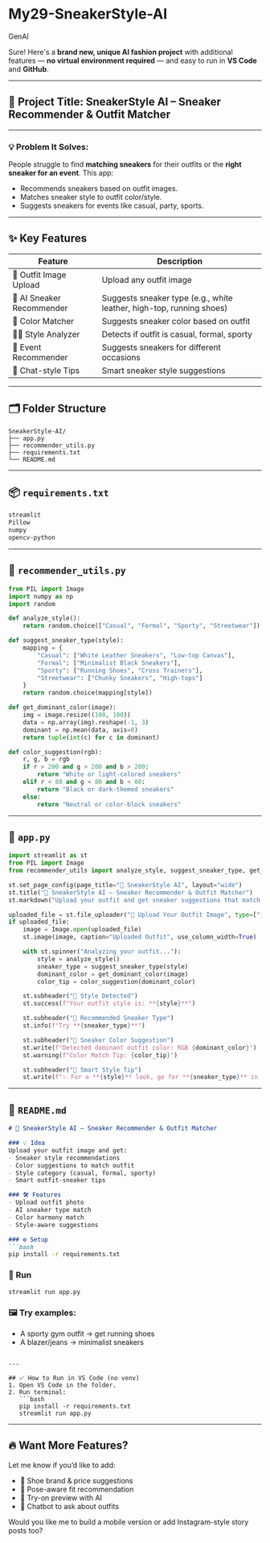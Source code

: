# My29-SneakerStyle-AI
GenAI

Sure! Here's a **brand new, unique AI fashion project** with additional features — **no virtual environment required** — and easy to run in **VS Code** and **GitHub**.

---

## 👟 **Project Title: SneakerStyle AI – Sneaker Recommender & Outfit Matcher**

---

### 💡 **Problem It Solves:**

People struggle to find **matching sneakers** for their outfits or the **right sneaker for an event**. This app:

* Recommends sneakers based on outfit images.
* Matches sneaker style to outfit color/style.
* Suggests sneakers for events like casual, party, sports.

---

## ✨ **Key Features**

| Feature                   | Description                                                          |
| ------------------------- | -------------------------------------------------------------------- |
| 👕 Outfit Image Upload    | Upload any outfit image                                              |
| 🧠 AI Sneaker Recommender | Suggests sneaker type (e.g., white leather, high-top, running shoes) |
| 🎨 Color Matcher          | Suggests sneaker color based on outfit                               |
| 🧍‍♂️ Style Analyzer      | Detects if outfit is casual, formal, sporty                          |
| 📅 Event Recommender      | Suggests sneakers for different occasions                            |
| 💬 Chat-style Tips        | Smart sneaker style suggestions                                      |

---

## 🗂 Folder Structure

```
SneakerStyle-AI/
├── app.py
├── recommender_utils.py
├── requirements.txt
└── README.md
```

---

## 📦 `requirements.txt`

```txt
streamlit
Pillow
numpy
opencv-python
```

---

## 🧠 `recommender_utils.py`

```python
from PIL import Image
import numpy as np
import random

def analyze_style():
    return random.choice(["Casual", "Formal", "Sporty", "Streetwear"])

def suggest_sneaker_type(style):
    mapping = {
        "Casual": ["White Leather Sneakers", "Low-top Canvas"],
        "Formal": ["Minimalist Black Sneakers"],
        "Sporty": ["Running Shoes", "Cross Trainers"],
        "Streetwear": ["Chunky Sneakers", "High-tops"]
    }
    return random.choice(mapping[style])

def get_dominant_color(image):
    img = image.resize((100, 100))
    data = np.array(img).reshape(-1, 3)
    dominant = np.mean(data, axis=0)
    return tuple(int(c) for c in dominant)

def color_suggestion(rgb):
    r, g, b = rgb
    if r > 200 and g > 200 and b > 200:
        return "White or light-colored sneakers"
    elif r < 80 and g < 80 and b < 80:
        return "Black or dark-themed sneakers"
    else:
        return "Neutral or color-block sneakers"
```

---

## 🚀 `app.py`

```python
import streamlit as st
from PIL import Image
from recommender_utils import analyze_style, suggest_sneaker_type, get_dominant_color, color_suggestion

st.set_page_config(page_title="👟 SneakerStyle AI", layout="wide")
st.title("👟 SneakerStyle AI – Sneaker Recommender & Outfit Matcher")
st.markdown("Upload your outfit and get sneaker suggestions that match your style and event.")

uploaded_file = st.file_uploader("📸 Upload Your Outfit Image", type=["jpg", "png", "jpeg"])
if uploaded_file:
    image = Image.open(uploaded_file)
    st.image(image, caption="Uploaded Outfit", use_column_width=True)

    with st.spinner("Analyzing your outfit..."):
        style = analyze_style()
        sneaker_type = suggest_sneaker_type(style)
        dominant_color = get_dominant_color(image)
        color_tip = color_suggestion(dominant_color)

    st.subheader("🎯 Style Detected")
    st.success(f"Your outfit style is: **{style}**")

    st.subheader("👟 Recommended Sneaker Type")
    st.info(f"Try **{sneaker_type}**")

    st.subheader("🎨 Sneaker Color Suggestion")
    st.write(f"Detected dominant outfit color: RGB {dominant_color}")
    st.warning(f"Color Match Tip: {color_tip}")

    st.subheader("🧠 Smart Style Tip")
    st.write(f"✨ For a **{style}** look, go for **{sneaker_type}** in **{color_tip.lower()}**.")
```

---

## 📖 `README.md`

````markdown
# 👟 SneakerStyle AI – Sneaker Recommender & Outfit Matcher

### 💡 Idea
Upload your outfit image and get:
- Sneaker style recommendations
- Color suggestions to match outfit
- Style category (casual, formal, sporty)
- Smart outfit-sneaker tips

### 🛠 Features
- Upload outfit photo
- AI sneaker type match
- Color harmony match
- Style-aware suggestions

### ⚙️ Setup
```bash
pip install -r requirements.txt
````

### 🚀 Run

```bash
streamlit run app.py
```

### 🖼️ Try examples:

* A sporty gym outfit → get running shoes
* A blazer/jeans → minimalist sneakers

````

---

## ✅ How to Run in VS Code (no venv)
1. Open VS Code in the folder.
2. Run terminal:
   ```bash
   pip install -r requirements.txt
   streamlit run app.py
````

---

## 🔥 Want More Features?

Let me know if you’d like to add:

* 👣 Shoe brand & price suggestions
* 📸 Pose-aware fit recommendation
* 🎨 Try-on preview with AI
* 💬 Chatbot to ask about outfits

Would you like me to build a mobile version or add Instagram-style story posts too?
